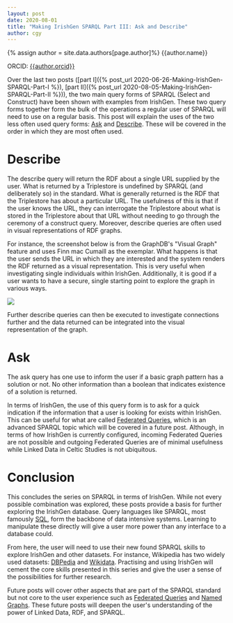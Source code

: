 ```yaml
---
layout: post
date: 2020-08-01
title: "Making IrishGen SPARQL Part III: Ask and Describe"
author: cgy
---
```


{% assign author = site.data.authors[page.author]%}
{{author.name}}

ORCID: <a href="https://orcid.org/{{ author.orcid }}" title="{{author.name}}">{{author.orcid}}</a>

Over the last two posts ([part I]({% post_url
2020-06-26-Making-IrishGen-SPARQL-Part-I %}), [part II]({% post_url
2020-08-05-Making-IrishGen-SPARQL-Part-II %})), the two main query
forms of SPARQL (Select and Construct) have been shown with examples
from IrishGen.  These two query forms together form the bulk of the
operations a regular user of SPARQL will need to use on a regular
basis.  This post will explain the uses of the two less often used
query forms:
[Ask](https://www.w3.org/TR/2013/REC-sparql11-query-20130321/#ask) and
[Describe](https://www.w3.org/TR/2013/REC-sparql11-query-20130321/#describe).
These will be covered in the order in which they are most often used.

# Describe

The describe query will return the RDF about a single URL supplied by
the user.  What is returned by a Triplestore is undefined by SPARQL
(and deliberately so) in the standard.  What is generally returned is
the RDF that the Triplestore has about a particular URL.  The
usefulness of this is that if the user knows the URL, they can
interrogate the Triplestore about what is stored in the Triplestore
about that URL without needing to go through the ceremony of a
construct query.  Moreover, describe queries are often used in visual
representations of RDF graphs.

For instance, the screenshot below is from the GraphDB's "Visual
Graph" feature and uses Finn mac Cumaill as the exemplar.  What
happens is that the user sends the URL in which they are interested
and the system renders the RDF returned as a visual representation.
This is very useful when investigating single individuals within
IrishGen.  Additionally, it is good if a user wants to have a secure,
single starting point to explore the graph in various ways.

<img src="{{site.baseurl}}/assets/images/describe_part3.png" />

Further describe queries can then be executed to investigate
connections further and the data returned can be integrated into the
visual representation of the graph.

# Ask

The ask query has one use to inform the user if a basic graph pattern
has a solution or not.  No other information than a boolean that
indicates existence of a solution is returned.

In terms of IrishGen, the use of this query form is to ask for a quick
indication if the information that a user is looking for exists within
IrishGen.  This can be useful for what are called [Federated
Queries](https://www.w3.org/TR/sparql11-federated-query/), which is an
advanced SPARQL topic which will be covered in a future post.
Although, in terms of how IrishGen is currently configured, incoming
Federated Queries are not possible and outgoing Federated Queries are
of minimal usefulness while Linked Data in Celtic Studies is not
ubiquitous.

# Conclusion

This concludes the series on SPARQL in terms of IrishGen.  While not
every possible combination was explored, these posts provide a basis
for further exploring the IrishGen database.  Query languages like
SPARQL, most famously [SQL](https://en.wikipedia.org/wiki/SQL), form
the backbone of data intensive systems.  Learning to manipulate these
directly will give a user more power than any interface to a database
could.

From here, the user will need to use their new found SPARQL skills to
explore IrishGen and other datasets.  For instance, Wikipedia has two
widely used datasets: [DBPedia](https://wiki.dbpedia.org/) and
[Wikidata](https://www.wikidata.org/wiki/Wikidata:SPARQL_query_service/Wikidata_Query_Help).
Practising and using IrishGen will cement the core skills presented in
this series and give the user a sense of the possibilities for further
research.

Future posts will cover other aspects that are part of the SPARQL
standard but not core to the user experience such as [Federated
Queries](https://www.w3.org/TR/sparql11-federated-query/) and [Named
Graphs](https://en.wikipedia.org/wiki/Named_graph).  These future
posts will deepen the user's understanding of the power of Linked
Data, RDF, and SPARQL.
